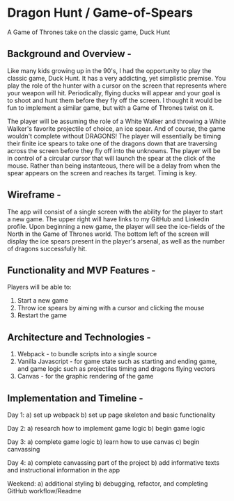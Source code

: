 # Dragon Hunt / Game-of-Spears

A Game of Thrones take on the classic game, Duck Hunt

## Background and Overview -

Like many kids growing up in the 90's, I had the opportunity to play the classic game, Duck Hunt. It has a very addicting, yet simplistic premise. You play the role of the hunter with a cursor on the screen that represents where your weapon will hit. Periodically, flying ducks will appear and your goal is to shoot and hunt them before they fly off the screen. I thought it would be fun to implement a similar game, but with a Game of Thrones twist on it. 

The player will be assuming the role of a White Walker and throwing a White Walker's favorite projectile of choice, an ice spear. And of course, the game wouldn't complete without DRAGONS! The player will essentially be timing their finite ice spears to take one of the dragons down that are traversing across the screen before they fly off into the unknowns. The player will be in control of a circular cursor that will launch the spear at the click of the mouse. Rather than being instanteous, there will be a delay from when the spear appears on the screen and reaches its target. Timing is key.

## Wireframe -

The app will consist of a single screen with the ability for the player to start a new game. The upper right will have links to my GitHub and Linkedin profile. Upon beginning a new game, the player will see the ice-fields of the North in the Game of Thrones world. The bottom left of the screen will display the ice spears present in the player's arsenal, as well as the number of dragons successfully hit.

## Functionality and MVP Features -

Players will be able to:
  1) Start a new game
  2) Throw ice spears by aiming with a cursor and clicking the mouse
  3) Restart the game
  
## Architecture and Technologies -
 
  1) Webpack - to bundle scripts into a single source
  2) Vanilla Javascript - for game state such as starting and ending game, and game logic such as projectiles timing and            dragons flying vectors
  3) Canvas - for the graphic rendering of the game 

## Implementation and Timeline -

Day 1: 
  a) set up webpack
  b) set up page skeleton and basic functionality
  
Day 2:
  a) research how to implement game logic
  b) begin game logic

Day 3:
  a) complete game logic
  b) learn how to use canvas
  c) begin canvassing
  
Day 4:
  a) complete canvassing part of the project
  b) add informative texts and instructional information in the app
  
Weekend:
  a) additional styling
  b) debugging, refactor, and completing GitHub workflow/Readme
